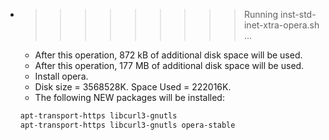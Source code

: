 * >>>>>>>>> Running inst-std-inet-xtra-opera.sh ...
  * After this operation, 872 kB of additional disk space will be used.
  * After this operation, 177 MB of additional disk space will be used.
  * Install opera.
  * Disk size = 3568528K. Space Used = 222016K.
  * The following NEW packages will be installed:
  ```bash
  apt-transport-https libcurl3-gnutls
  apt-transport-https libcurl3-gnutls opera-stable
  ```
